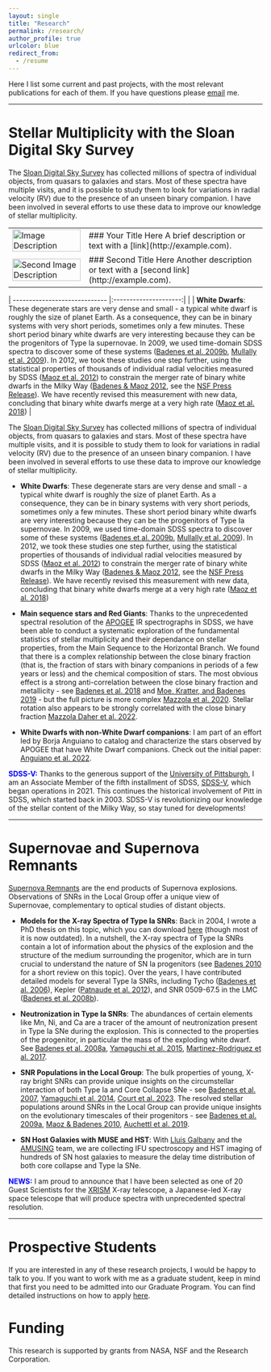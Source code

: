 ```yaml
---
layout: single
title: "Research"
permalink: /research/
author_profile: true
urlcolor: blue
redirect_from:
  - /resume
---
```


Here I list some current and past projects, with the most relevant publications for each of them. If you have questions please [email](mailto:badenes@pitt.edu) me. 

----


Stellar Multiplicity with the Sloan Digital Sky Survey  <a id="stellar-mult"></a>
====

The [Sloan Digital Sky Survey](https://www.sdss.org/) has collected millions of spectra of individual objects, from quasars to galaxies and stars. Most of these spectra have multiple visits, and it is possible to study them to look for variations in radial velocity (RV) due to the presence of an unseen binary companion. I have been involved in several efforts to use these data to improve our knowledge of stellar multiplicity. 

<table>
  <tr>
    <td style="width:30%;">
      <img src="your-image-url-here" alt="Image Description" width="100%" />
    </td>
    <td style="width:70%;">
      ### Your Title Here
      A brief description or text with a [link](http://example.com).
    </td>
  </tr>
  <tr>
    <td style="width:30%;">
      <img src="your-second-image-url-here" alt="Second Image Description" width="100%" />
    </td>
    <td style="width:70%;">
      ### Second Title Here
      Another description or text with a [second link](http://example.com).
    </td>
  </tr>
</table>



| ----------------------------- |:---------------------:| 
|   |  <b>White Dwarfs</b>: These degenerate stars are very dense and small - a typical white dwarf is roughly the size of planet Earth. As a consequence, they can be in binary systems with very short periods, sometimes only a few minutes. These short period binary white dwarfs are very interesting because they can be the progenitors of Type Ia supernovae. In 2009, we used time-domain SDSS spectra to discover some of these systems ([Badenes et al. 2009b](https://ui.adsabs.harvard.edu/abs/2009ApJ...707..971B), [Mullally et al. 2009](https://ui.adsabs.harvard.edu/abs/2009ApJ...707L..51M)). In 2012, we took these studies one step further, using the statistical properties of thousands of individual radial velocities measured by SDSS ([Maoz et al. 2012](https://ui.adsabs.harvard.edu/abs/2012ApJ...751..143M)) to constrain the merger rate of binary white dwarfs in the Milky Way ([Badenes & Maoz 2012](https://ui.adsabs.harvard.edu/abs/2012ApJ...749L..11B), see the [NSF Press Release](https://www.nsf.gov/discoveries/disc_summ.jsp?cntn_id=123450)). We have recently revised this measurement with new data, concluding that binary white dwarfs merge at a very high rate ([Maoz et al. 2018](https://ui.adsabs.harvard.edu/abs/2018MNRAS.476.2584M)) |


The [Sloan Digital Sky Survey](https://www.sdss.org/) has collected millions of spectra of individual objects, from quasars to galaxies and stars. Most of these spectra have multiple visits, and it is possible to study them to look for variations in radial velocity (RV) due to the presence of an unseen binary companion. I have been involved in several efforts to use these data to improve our knowledge of stellar multiplicity. 

- <b>White Dwarfs</b>: These degenerate stars are very dense and small - a typical white dwarf is roughly the size of planet Earth. As a consequence, they can be in binary systems with very short periods, sometimes only a few minutes. These short period binary white dwarfs are very interesting because they can be the progenitors of Type Ia supernovae. In 2009, we used time-domain SDSS spectra to discover some of these systems ([Badenes et al. 2009b](https://ui.adsabs.harvard.edu/abs/2009ApJ...707..971B), [Mullally et al. 2009](https://ui.adsabs.harvard.edu/abs/2009ApJ...707L..51M)). In 2012, we took these studies one step further, using the statistical properties of thousands of individual radial velocities measured by SDSS ([Maoz et al. 2012](https://ui.adsabs.harvard.edu/abs/2012ApJ...751..143M)) to constrain the merger rate of binary white dwarfs in the Milky Way ([Badenes & Maoz 2012](https://ui.adsabs.harvard.edu/abs/2012ApJ...749L..11B), see the [NSF Press Release](https://www.nsf.gov/discoveries/disc_summ.jsp?cntn_id=123450)). We have recently revised this measurement with new data, concluding that binary white dwarfs merge at a very high rate ([Maoz et al. 2018](https://ui.adsabs.harvard.edu/abs/2018MNRAS.476.2584M))

- <b>Main sequence stars and Red Giants</b>: Thanks to the unprecedented spectral resolution of the [APOGEE](https://www.sdss.org/dr15/irspec/) IR spectrographs in SDSS, we have been able to conduct a systematic exploration of the fundamental statistics of stellar multiplicity and their dependance on stellar properties, from the Main Sequence to the Horizontal Branch. We found that there is a complex relationship between the close binary fraction (that is, the fraction of stars with binary companions in periods of a few years or less) and the chemical composition of stars. The most obvious effect is a strong anti-correlation between the close binary fraction and metallicity - see [Badenes et al. 2018](https://ui.adsabs.harvard.edu/abs/2018ApJ...854..147B/) and [Moe, Kratter, and Badenes 2019](https://ui.adsabs.harvard.edu/abs/2019ApJ...875...61M/) - but the full picture is more complex [Mazzola et al. 2020](https://ui.adsabs.harvard.edu/abs/2020MNRAS.499.1607M/). Stellar rotation also appears to be strongly correlated with the close binary fraction [Mazzola Daher et al. 2022](https://ui.adsabs.harvard.edu/abs/2022MNRAS.512.2051D/).

- <b>White Dwarfs with non-White Dwarf companions</b>: I am part of an effort led by Borja Anguiano to catalog and characterize the stars observed by APOGEE that have White Dwarf companions. Check out the initial paper: [Anguiano et al. 2022](https://ui.adsabs.harvard.edu/abs/2022AJ....164..126A).    

<span style="color:blue"><b>SDSS-V:</b></span> Thanks to the generous support of the [University of Pittsburgh](https://www.pitt.edu/), I am an Associate Member of the fifth installment of SDSS, [SDSS-V](https://www.sdss.org/), which began operations in 2021. This continues the historical involvement of Pitt in SDSS, which started back in 2003. SDSS-V is revolutionizing our knowledge of the stellar content of the Milky Way, so stay tuned for developments!

----

Supernovae and Supernova Remnants
====

[Supernova Remnants](https://en.wikipedia.org/wiki/Supernova_remnant) are the end products of Supernova explosions. Observations of SNRs in the Local Group offer a unique view of Supernovae, complementary to optical studies of distant objects.

- <b>Models for the X-ray Spectra of Type Ia SNRs</b>: Back in 2004, I wrote a PhD thesis on this topic, which you can download [here](/files/Badenes_PhDThesis_2004.pdf) (though most of it is now outdated). In a nutshell, the X-ray spectra of Type Ia SNRs contain a lot of information about the physics of the explosion and the structure of the medium surrounding the progenitor, which are in turn crucial to understand the nature of SN Ia progenitors (see [Badenes 2010](https://ui.adsabs.harvard.edu/abs/2010PNAS..107.7141B) for a short review on this topic). Over the years, I have contributed detailed models for several Type Ia SNRs, including Tycho ([Badenes et al. 2006](https://ui.adsabs.harvard.edu/abs/2006ApJ...645.1373B)), Kepler ([Patnaude et al. 2012](https://ui.adsabs.harvard.edu/abs/2012ApJ...756....6P)), and SNR 0509-67.5 in the LMC ([Badenes et al. 2008b](https://ui.adsabs.harvard.edu/abs/2008ApJ...680.1149B)). 

- <b>Neutronization in Type Ia SNRs</b>: The abundances of certain elements like Mn, Ni, and Ca are a tracer of the amount of neutronization present in Type Ia SNe during the explosion. This is connected to the properties of the progenitor, in particular the mass of the exploding white dwarf. See [Badenes et al. 2008a](https://ui.adsabs.harvard.edu/abs/2008ApJ...680L..33B), [Yamaguchi et al. 2015](https://ui.adsabs.harvard.edu/abs/2015ApJ...801L..31Y), [Martinez-Rodriguez et al. 2017](https://ui.adsabs.harvard.edu/abs/2017ApJ...843...35M). 

- <b>SNR Populations in the Local Group</b>: The bulk properties of young, X-ray bright SNRs can provide unique insights on the circumstellar interaction of both Type Ia and Core Collapse SNe - see [Badenes et al. 2007](https://ui.adsabs.harvard.edu/abs/2007ApJ...662..472B), [Yamaguchi et al. 2014](https://ui.adsabs.harvard.edu/abs/2014ApJ...785L..27Y), [Court et al. 2023](https://ui.adsabs.harvard.edu/abs/2024ApJ...962...63C). The resolved stellar populations around SNRs in the Local Group can provide unique insights on the evolutionary timescales of their progenitors - see [Badenes et al. 2009a](https://ui.adsabs.harvard.edu/abs/2009ApJ...700..727B), [Maoz & Badenes 2010](https://ui.adsabs.harvard.edu/abs/2010MNRAS.407.1314M), [Auchettl et al. 2019](https://ui.adsabs.harvard.edu/abs/2019ApJ...871...64A). 

- <b>SN Host Galaxies with MUSE and HST</b>: With [Lluis Galbany](https://lgalbany.github.io/) and the [AMUSING](https://amusing-muse.github.io/) team, we are collecting IFU spectroscopy and HST imaging of hundreds of SN host galaxies to measure the delay time distribution of both core collapse and Type Ia SNe. 

<span style="color:blue"><b>NEWS:</b></span> I am proud to announce that I have been selected as one of 20 Guest Scientists for the [XRISM](https://xrism.isas.jaxa.jp/en/) X-ray telescope, a Japanese-led X-ray space telescope that will produce spectra with unprecedented spectral resolution. 

----

Prospective Students
==

If you are interested in any of these research projects, I would be happy to talk to you. If you want to work with me as a graduate student, keep in mind that first you need to be admitted into our Graduate Program. You can find detailed instructions on how to apply [here](https://www.physicsandastronomy.pitt.edu/graduate/how-apply). 


Funding
==

This research is supported by grants from NASA, NSF and the Research Corporation.
